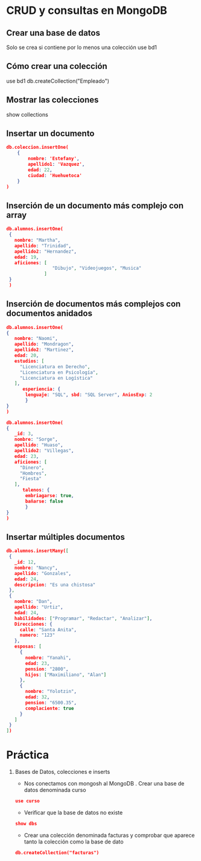 # CRUD y consultas en MongoDB

## Crear una base de datos
Solo se crea si contiene por lo menos una colección
use bd1

## Cómo crear una colección
use bd1
db.createCollection("Empleado")

## Mostrar las colecciones
show collections

## Insertar un documento
```json
db.coleccion.insertOne(
    {
        nombre: 'Estefany',
        apellido1: 'Vazquez',
        edad: 22,
        ciudad: 'Huehuetoca'
    }
)
```

## Inserción de un documento más complejo con array
```json
db.alumnos.insertOne(
 {
   nombre: "Martha",
   apellido: "Trinidad",
   apellido2: "Hernandez",
   edad: 19,
   aficiones: [
                 "Dibujo", "Videojuegos", "Musica"
              ]
 }
 )
 ```

 ## Inserción de documentos más complejos con documentos anidados
 ```json
db.alumnos.insertOne(
 {
    nombre: "Naomi",
    apellido: "Mondragon",
    apellido2: "Martinez",
    edad: 20,
    estudios: [
      "Licenciatura en Derecho",
      "Licenciatura en Psicología",
      "Licenciatura en Logística"
    ],
       esperiencia: {
        lenguaje: "SQL", sbd: "SQL Server", AniosExp: 2
        }
 }
 )

db.alumnos.insertOne(
 {
    _id: 3,
    nombre: "Sorge",
    apellido: "Huaso",
    apellido2: "Villegas",
    edad: 23,
    aficiones: [
      "Dinero",
      "Hombres",
      "Fiesta"
    ],
       talenos: { 
        embriagarse: true,
        bañarse: false
        }
 }
 ) 
 ```

## Insertar múltiples documentos 
 ```json
db.alumnos.insertMany([
  { 
    _id: 12, 
    nombre: "Nancy", 
    apellido: "Gonzales", 
    edad: 24, 
    descripcion: "Es una chistosa" 
  },
  { 
    nombre: "Dan", 
    apellido: "Urtiz", 
    edad: 24, 
    habilidades: ["Programar", "Redactar", "Analizar"], 
    Direcciones: { 
      calle: "Santa Anita", 
      numero: "123" 
    }, 
    esposas: [ 
      { 
        nombre: "Yanahi", 
        edad: 23, 
        pension: "2800", 
        hijos: ["Maximiliano", "Alan"]
      },
      {
        nombre: "Yolotzin", 
        edad: 32, 
        pension: "6500.35", 
        complaciente: true 
      }
    ]
  }
])
 ```

 # Práctica

 1. Bases de Datos, colecciones e inserts

    - Nos conectamos con mongosh al MongoDB
    . Crear una base de datos denominada curso
    ```json
    use curso
    ```
    
    - Verificar que la base de datos no existe
     ```json
    show dbs
    ```

    - Crear una colección denominada facturas y comprobar que aparece tanto la colección como la base de dato
     ```json
    db.createCollection("facturas")
    ```

